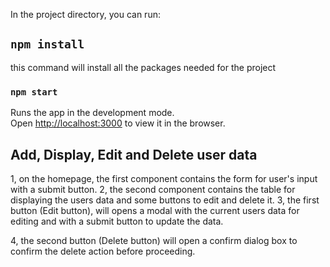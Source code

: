 In the project directory, you can run:

## `npm install`
this command will install all the packages needed for the project

### `npm start`

Runs the app in the development mode.\
Open [http://localhost:3000](http://localhost:3000) to view it in the browser.


## Add, Display, Edit and Delete user data
1, on the homepage, the first component contains the form for user's input with a submit button.
2, the second component contains the table for displaying the users data and some buttons to edit and delete it.
3, the first button (Edit button), will opens a modal with the current users data for editing and with a submit button to update the data.

4, the second button (Delete button) will open a confirm dialog box to confirm the delete action before proceeding.


